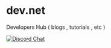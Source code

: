 # dev.net
Developers Hub ( blogs , tutorials , etc ) 

[![Discord Chat](https://img.shields.io/discord/308323056592486420.svg)](https://discord.gg/9t94v4c)  
